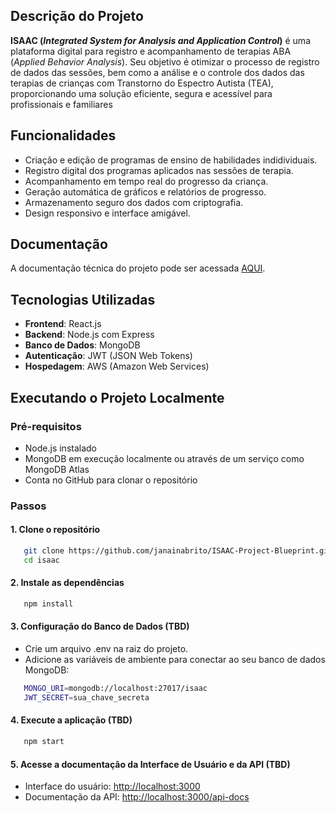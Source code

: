 ## Descrição do Projeto
**ISAAC (_Integrated System for Analysis and Application Control_)** é uma plataforma digital para registro e acompanhamento de terapias ABA (_Applied Behavior Analysis_). Seu objetivo é otimizar o processo de registro de dados das sessões, bem como a análise e o controle dos dados das terapias de crianças com Transtorno do Espectro Autista (TEA), proporcionando uma solução eficiente, segura e acessível para profissionais e familiares

## Funcionalidades
- Criação e edição de programas de ensino de habilidades indidividuais.
- Registro digital dos programas aplicados nas sessões de terapia.
- Acompanhamento em tempo real do progresso da criança.
- Geração automática de gráficos e relatórios de progresso.
- Armazenamento seguro dos dados com criptografia.
- Design responsivo e interface amigável.

## Documentação
A documentação técnica do projeto pode ser acessada [AQUI](/docs/index.md).

## Tecnologias Utilizadas
- **Frontend**: React.js
- **Backend**: Node.js com Express
- **Banco de Dados**: MongoDB
- **Autenticação**: JWT (JSON Web Tokens)
- **Hospedagem**: AWS (Amazon Web Services)

## Executando o Projeto Localmente

### Pré-requisitos
- Node.js instalado
- MongoDB em execução localmente ou através de um serviço como MongoDB Atlas
- Conta no GitHub para clonar o repositório

### Passos

#### 1. Clone o repositório

```bash
   git clone https://github.com/janainabrito/ISAAC-Project-Blueprint.git
   cd isaac
```

#### 2. Instale as dependências
```bash
   npm install
```

#### 3. Configuração do Banco de Dados **(TBD)**
- Crie um arquivo .env na raiz do projeto.
- Adicione as variáveis de ambiente para conectar ao seu banco de dados MongoDB:

```bash
   MONGO_URI=mongodb://localhost:27017/isaac
   JWT_SECRET=sua_chave_secreta
```

#### 4. Execute a aplicação **(TBD)**
```bash
   npm start
```
#### 5. Acesse a documentação da Interface de Usuário e da API **(TBD)**
- Interface do usuário: [http://localhost:3000](http://localhost:3000)
- Documentação da API: [http://localhost:3000/api-docs](http://localhost:3000/api-docs)
